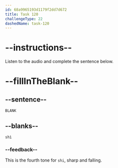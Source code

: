 ```yaml
---
id: 68a9965193d1179f2dd7d672
title: Task 120
challengeType: 22
dashedName: task-120
---
```


<!-- (Audio) A: shì -->

# --instructions--

Listen to the audio and complete the sentence below.

# --fillInTheBlank--

## --sentence--

`BLANK`

## --blanks--

`shì`

### --feedback--

This is the fourth tone for `shi`, sharp and falling.
